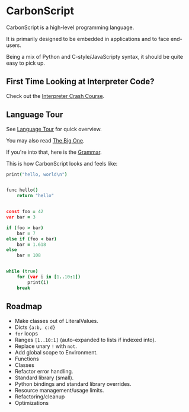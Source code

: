 # CarbonScript

CarbonScript is a high-level programming language.

It is primarily designed to be embedded in applications and to face
end-users.

Being a mix of Python and C-style/JavaScripty syntax, it should be quite
easy to pick up.

## First Time Looking at Interpreter Code?

Check out the
[Interpreter Crash Course](docs/interpreter-crash-course.md).

## Language Tour

See [Language Tour](docs/language-tour.md) for quick overview.

You may also read [The Big One](tests/fixtures/the_big_one.cbn).

If you're into that, here is the [Grammar](docs/grammar.md).

This is how CarbonScript looks and feels like:

```coffee
print("hello, world\n")


func hello()
    return "hello"


const foo = 42
var bar = 3

if (foo > bar)
    bar = 7
else if (foo < bar)
    bar = 1.618
else
    bar = 108


while (true)
    for (var i in [1..10:1])
        print(i)
    break
```

## Roadmap

- Make classes out of LiteralValues.
- Dicts `{a:b, c:d}`
- `for` loops
- Ranges `[1..10:1]` (auto-expanded to lists if indexed into).
- Replace unary `!` with `not`.
- Add global scope to Environment.
- Functions
- Classes
- Refactor error handling.
- Standard library (small).
- Python bindings and standard library overrides.
- Resource management/usage limits.
- Refactoring/cleanup
- Optimizations

